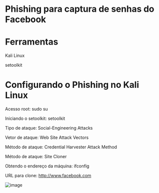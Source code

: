 # Phishing para captura de senhas do Facebook

# Ferramentas
Kali Linux

setoolkit


# Configurando o Phishing no Kali Linux
Acesso root: sudo su

Iniciando o setoolkit: setoolkit

Tipo de ataque: Social-Engineering Attacks

Vetor de ataque: Web Site Attack Vectors

Método de ataque: Credential Harvester Attack Method 

Método de ataque: Site Cloner

Obtendo o endereço da máquina: ifconfig

URL para clone: http://www.facebook.com

![image](https://github.com/user-attachments/assets/9370ee68-00dd-448f-956a-1ac98c995292)
